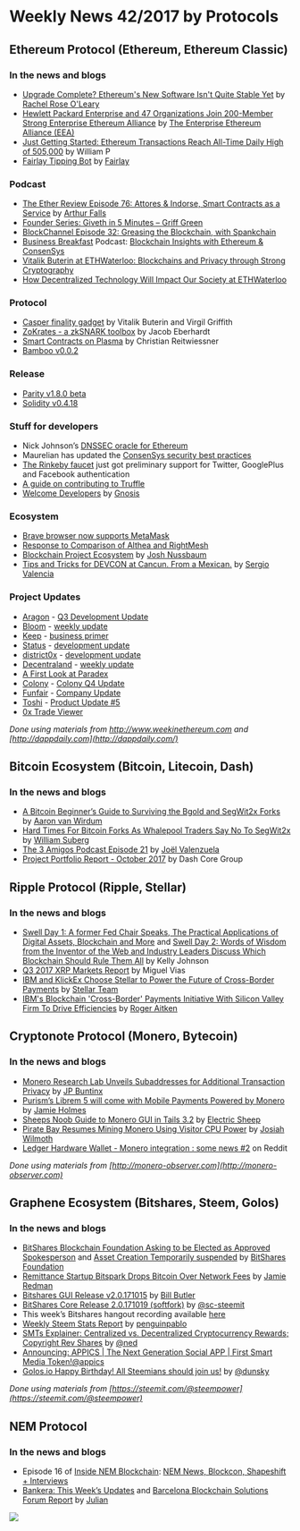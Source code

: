 
# Weekly News 42/2017 by Protocols
## Ethereum Protocol (Ethereum, Ethereum Classic)
### In the news and blogs

* [Upgrade Complete? Ethereum's New Software Isn't Quite Stable Yet](https://www.coindesk.com/update-complete-no-ethereums-new-software-isnt-stable-just-yet/) by [Rachel Rose O'Leary](https://www.coindesk.com/author/rachelroseoleary/)
* [Hewlett Packard Enterprise and 47 Organizations Join 200-Member Strong Enterprise Ethereum Alliance](https://entethalliance.org/hewlett-packard-enterprise-47-organizations-join-200-member-strong-enterprise-ethereum-alliance/) by [The Enterprise Ethereum Alliance (EEA)](https://entethalliance.org/)
* [Just Getting Started: Ethereum Transactions Reach All-Time Daily High of 505,000](https://www.cryptoanalyst.co/2017/10/19/ethereum-transactions-daily-high/?ref=rethtrader) by William P
* [Fairlay Tipping Bot](http://blog.fairlay.com/) by [Fairlay](http://fairlay.com/)

### Podcast
* [The Ether Review Episode 76: Attores & Indorse, Smart Contracts as a Service](https://etherreview.info/the-ether-review-76-attores-smart-contracts-as-a-service-a1334450a1b) by [Arthur Falls](https://etherreview.info/@arthurfalls)
* [Founder Series: Giveth in 5 Minutes – Griff Green](https://5mincrypto.com/episode/founder-series-giveth/)
* [BlockChannel Episode 32: Greasing the Blockchain, with Spankchain](http://thebitcoinpodcast.com/bc32/) 
* [Business Breakfast](https://omny.fm/shows/businessbreakfast) Podcast: [Blockchain Insights with Ethereum & ConsenSys](https://omny.fm/shows/businessbreakfast/blockchain-insights-with-ethereum-consensys-17-10)
* [Vitalik Buterin at ETHWaterloo: Blockchains and Privacy through Strong Cryptography](https://www.youtube.com/watch?v=9cDFpACnK1U)
* [How Decentralized Technology Will Impact Our Society at ETHWaterloo](https://www.youtube.com/watch?v=7qBRESY_Ejc)


### Protocol
* [Casper finality gadget](https://ethresear.ch/uploads/default/original/1X/1493a5e9434627fcf6d8ae62783b1f687c88c45c.pdf) by Vitalik Buterin and Virgil Griffith
* [ZoKrates - a zkSNARK toolbox](https://www.youtube.com/watch?v=_QyXreu64kQ) by Jacob Eberhardt
* [Smart Contracts on Plasma](https://www.youtube.com/watch?v=KzyqzEtEc3I) by Christian Reitwiessner
* [Bamboo v0.0.2](https://github.com/pirapira/bamboo/releases/tag/0.0.02)


### Release
* [Parity v1.8.0 beta](https://paritytech.io/blog/announcing-parity-1-8.html)
* [Solidity v0.4.18](https://github.com/ethereum/solidity/releases/tag/v0.4.18)


### Stuff for developers
* Nick Johnson’s [DNSSEC oracle for Ethereum](https://github.com/Arachnid/dnssec-oracle)
* Maurelian has updated the [ConsenSys security best practices](https://github.com/ConsenSys/smart-contract-best-practices) 
* [The Rinkeby faucet]( https://faucet.rinkeby.io/) just got preliminary support for Twitter, GooglePlus and Facebook authentication 
* [A guide on contributing to Truffle](https://github.com/trufflesuite/truffle/blob/master/CONTRIBUTING.md)
* [Welcome Developers](https://blog.gnosis.pm/welcome-developers-27a27901699f) by [Gnosis](https://blog.gnosis.pm/)


### Ecosystem
* [Brave browser now supports MetaMask](https://github.com/brave/browser-laptop/releases/tag/v0.19.53dev)
* [Response to Comparison of Althea and RightMesh](https://www.rightmesh.io/response-comparison-althea-rightmesh/)
* [Blockchain Project Ecosystem](https://medium.com/@josh_nussbaum/blockchain-project-ecosystem-8940ababaf27) by [Josh Nussbaum](https://medium.com/@josh_nussbaum)
* [Tips and Tricks for DEVCON at Cancun. From a Mexican.](https://medium.com/dopameme-io/tips-and-tricks-for-devcon-at-cancun-from-a-mexican-1adb13189883) by [Sergio Valencia](https://medium.com/@sergio.valencia)


### Project Updates
* [Aragon](https://aragon.one/) - [Q3 Development Update](https://blog.aragon.one/aragon-q3-development-update-ea69bc33f313)
* [Bloom](https://hellobloom.io/) - [weekly update](https://blog.hellobloom.io/bloom-weekly-update-10-16-478015df5c7b)
* [Keep](https://keep.network) - [business primer](https://keep.network/primer)
* [Status](https://status.im/) - [development update](https://blog.status.im/status-development-update-for-10th-12th-of-october-b2b93506e180)
* [district0x](https://district0x.io/) - [development update](https://blog.district0x.io/district0x-dev-update-october-17th-2017-6b1e837e49c4)
* [Decentraland](https://decentraland.org/) - [weekly update](https://blog.decentraland.org/decentraland-weekly-updates-1ceccb0a89de)
* [A First Look at Paradex](https://medium.com/paradex/paradex-first-look-e11260232354)
* [Colony](https://blog.colony.io/) - [Colony Q4 Update](https://blog.colony.io/colony-q4-update-287cda939fde)
* [Funfair](https://funfair.io/) - [Company Update](https://funfair.io/funfair-company-update-16th-october-2017/)
* [Toshi](https://blog.toshi.org/) - [Product Update #5](https://blog.toshi.org/product-update-5-new-bots-for-developers-further-ux-improvements-fd201af74abf)
* [0x Trade Viewer](http://0xtrades.info/)

*Done using materials from http://www.weekinethereum.com and [http://dappdaily.com](http://dappdaily.com/)*

## Bitcoin Ecosystem (Bitcoin, Litecoin, Dash)
### In the news and blogs
* [A Bitcoin Beginner’s Guide to Surviving the Bgold and SegWit2x Forks](https://bitcoinmagazine.com/articles/bitcoin-beginners-guide-surviving-bgold-and-segwit2x-forks/) by [Aaron van Wirdum](https://bitcoinmagazine.com/authors/aaron-van-wirdum/)
* [Hard Times For Bitcoin Forks As Whalepool Traders Say No To SegWit2x](https://cointelegraph.com/news/hard-times-for-bitcoin-forks-as-whalepool-traders-say-no-to-segwit2x) by [William Suberg](https://cointelegraph.com/authors/william_suberg)
* [The 3 Amigos Podcast Episode 21](https://www.dashforcenews.com/dash-force-news-3-amigos-podcast-episode-21-with-alex-werner-and-graham-de-barra/) by [Joël Valenzuela](https://www.dashforcenews.com/author/joelvalenzuela/)
* [Project Portfolio Report - October 2017](https://www.dash.org/forum/threads/project-portfolio-report-october-2017.17424/#post-142868) by Dash Core Group


## Ripple Protocol (Ripple, Stellar)
### In the news and blogs
* [Swell Day 1: A former Fed Chair Speaks, The Practical Applications of Digital Assets, Blockchain and More](https://ripple.com/insights/tragic-hero/swell-day-1-a-former-fed-chair-speaks-the-practical-applications-of-digital-assets-blockchain-and-more/) and [Swell Day 2: Words of Wisdom from the Inventor of the Web and Industry Leaders Discuss Which Blockchain Should Rule Them All](https://ripple.com/insights/tragic-hero/swell-day-2-words-of-wisdom-from-the-inventor-of-the-web-and-industry-leaders-discuss-which-blockchain-should-rule-them-all/) by Kelly Johnson
* [Q3 2017 XRP Markets Report](https://ripple.com/insights/q3-2017-xrp-markets-report/) by Miguel Vias
* [IBM and KlickEx Choose Stellar to Power the Future of Cross-Border Payments](https://www.stellar.org/blog/IBM-KlickEx-Partnership/) by [Stellar Team](https://www.stellar.org/blog/author/stellar-team/)
* [IBM's Blockchain 'Cross-Border' Payments Initiative With Silicon Valley Firm To Drive Efficiencies](https://www.forbes.com/sites/rogeraitken/2017/10/16/ibms-blockchain-cross-border-payments-initiative-with-silicon-valley-firm-to-drive-efficiencies#15e31da2e041) by [Roger Aitken](https://www.forbes.com/sites/rogeraitken/#18744f2ab42e)


## Cryptonote Protocol (Monero, Bytecoin)
### In the news and blogs
* [Monero Research Lab Unveils Subaddresses for Additional Transaction Privacy](https://themerkle.com/monero-research-lab-publishes-whitepaper-on-subaddresses-for-additional-transaction-privacy/) by [JP Buntinx](https://themerkle.com/author/writer10/)
* [Purism’s Librem 5 will come with Mobile Payments Powered by Monero](https://btcmanager.com/purisms-librem-5-will-power-mobile-payments-with-monero/) by [Jamie Holmes](https://btcmanager.com/author/jamie-holmes/)
* [Sheeps Noob Guide to Monero GUI in Tails 3.2](https://medium.com/@Electricsheep56/sheeps-noob-guide-to-monero-gui-in-tails-3-2-f23822499609) by [Electric Sheep](https://medium.com/@Electricsheep56)
* [Pirate Bay Resumes Mining Monero Using Visitor CPU Power](https://www.cryptocoinsnews.com/pirate-bay-resumes-mining-monero-using-visitor-cpu-power/) by [Josiah Wilmoth](https://www.cryptocoinsnews.com/author/josiah-wilmoth/)
* [Ledger Hardware Wallet - Monero integration : some news #2](https://www.reddit.com/r/Monero/comments/75w4s4/ledger_hardware_wallet_monero_integration_some/) on Reddit


*Done using materials from [http://monero-observer.com](http://monero-observer.com)* 


## Graphene Ecosystem (Bitshares, Steem, Golos)
### In the news and blogs
* [BitShares Blockchain Foundation Asking to be Elected as Approved Spokesperson](https://steemit.com/bitshares/@bitshares.fdn/bitshares-blockchain-foundation-asking-to-be-elected-as-approved-spokesperson) and [Asset Creation Temporarily suspended](http://www.bitshares.foundation/announcements/2017-10-19-bitshares-asset-creation-incident) by [BitShares Foundation](https://steemit.com/@bitshares.fdn)
* [Remittance Startup Bitspark Drops Bitcoin Over Network Fees](https://news.bitcoin.com/remittance-startup-bitspark-drops-bitcoin-over-network-fees/) by [Jamie Redman](https://news.bitcoin.com/author/jamieredman)
* [Bitshares GUI Release v2.0.171015](https://steemit.com/bitshares/@billbutler/bitshares-gui-release-v2-0-171015) by [Bill Butler](https://steemit.com/@billbutler)
* [BitShares Core Release 2.0.171019 (softfork)](https://steemit.com/bitshares/@sc-steemit/bitshares-core-release-2-0-171019-softfork) by [@sc-steemit](https://steemit.com/@sc-steemit) 
* This week’s Bitshares hangout recording available [here](https://steemit.com/eos-project/@officialfuzzy/bitshares-hangout-43-or-2017-10-21-or-sat-100pm-utc-or-opensource-agenda-beyondbit-payouts-powered-by-sp)
* [Weekly Steem Stats Report](https://steemit.com/steemit/@penguinpablo/weekly-steem-stats-report-monday-october-16-2017) by [penguinpablo](https://steemit.com/@penguinpablo)
* [SMTs Explainer: Centralized vs. Decentralized Cryptocurrency Rewards; Copyright Rev Shares](https://steemit.com/smt/@ned/smts-explainer-centralized-vs-decentralized-blockchain-rewards-copyright-rev-shares-video) by [@ned](https://steemit.com/@ned)
* [Announcing: APPICS | The Next Generation Social APP | First Smart Media Token!](https://steemit.com/steemit/@appics/announcing-appics-or-the-next-generation-social-app-or-first-smart-media-token)[@appics](https://steemit.com/@appics)
* [Golos.io Happy Birthday! All Steemians should join us!](https://steemit.com/art/@dunsky/golos-io-happy-birthday-all-steemians-should-join-us) by [@dunsky](https://steemit.com/@dunsky)

*Done using materials from [https://steemit.com/@steempower](https://steemit.com/@steempower)*

## NEM Protocol
### In the news and blogs
* Episode 16 of [Inside NEM Blockchain](https://www.youtube.com/channel/UCnsSiqyb0PuQkqT4v8Xjugw): [NEM News, Blockcon, Shapeshift + Interviews](https://www.youtube.com/watch?time_continue=1&v=wawoBRHuhdM)
* [Bankera: This Week’s Updates](https://nemflash.io/bankeraweeks-updates/) and [Barcelona Blockchain Solutions Forum Report](https://nemflash.io/barcelona-blockchain-solutions-forum/) by [Julian](https://nemflash.io/author/brainofmasses/)

[![](https://steemitimages.com/DQmbEbcsjyguMBcEVizcgQRrgWYRtGy4YAqPzhHUDzNqmQi/image.png)](http://company.cyber.fund/#newsletter)





